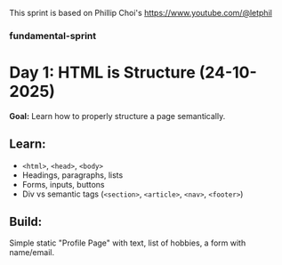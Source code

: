 This sprint is based on Phillip Choi's https://www.youtube.com/@letphil

### fundamental-sprint

# Day 1: HTML is Structure (24-10-2025)

**Goal:** Learn how to properly structure a page semantically.

## Learn:
- `<html>`, `<head>`, `<body>`
- Headings, paragraphs, lists
- Forms, inputs, buttons
- Div vs semantic tags (`<section>`, `<article>`, `<nav>`, `<footer>`)

## Build:
Simple static "Profile Page" with text, list of hobbies, a form with name/email.